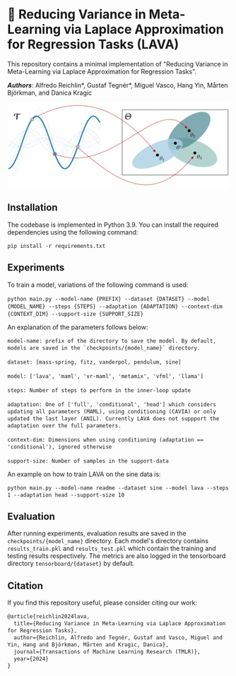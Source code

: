 
# 🌋 Reducing Variance in Meta-Learning via Laplace Approximation for Regression Tasks (LAVA)
This repository contains a minimal implementation of "Reducing Variance in Meta-Learning via Laplace Approximation for Regression Tasks". 

***Authors***: Alfredo Reichlin*, Gustaf Tegnér*, Miguel Vasco, Hang Yin, Mårten Björkman, and Danica Kragic

<center>
<img src="lava.png" alt="Description of image" width="600" height="auto"/>
</center>


## Installation

The codebase is implemented in Python 3.9. You can install the required dependencies using the following command:

```
pip install -r requirements.txt
```

## Experiments
To train a model, variations of the following command is used:

```python main.py --model-name {PREFIX} --dataset {DATASET} --model {MODEL_NAME} --steps {STEPS} --adaptation {ADAPTATION} --context-dim {CONTEXT_DIM} --support-size {SUPPORT_SIZE}```

An explanation of the parameters follows below:
```
model-name: prefix of the directory to save the model. By default, models are saved in the `checkpoints/{model_name}` directory.

dataset: [mass-spring, fitz, vanderpol, pendulum, sine]

model: ['lava', 'maml', 'vr-maml', 'metamix', 'vfml', 'llama']

steps: Number of steps to perform in the inner-loop update

adaptation: One of ['full', 'conditional', 'head'] which considers updating all parameters (MAML), using conditioning (CAVIA) or only updated the last layer (ANIL). Currently LAVA does not suppport the adaptation over the full parameters.

context-dim: Dimensions when using conditioning (adaptation == 'conditional'), ignored otherwise

support-size: Number of samples in the support-data
```

An example on how to train LAVA on the sine data is:

```
python main.py --model-name readme --dataset sine --model lava --steps 1 --adaptation head --support-size 10
```

## Evaluation
After running experiments, evaluation results are saved in the `checkpoints/{model_name}` directory. Each model's directory contains `results_train.pkl` and `results_test.pkl` which contain the training and testing results respectively. The metrics are also logged in the tensorboard directory `tensorboard/{dataset}` by default.


## Citation
If you find this repository useful, please consider citing our work:
```
@article{reichlin2024lava,
  title={Reducing Variance in Meta-Learning via Laplace Approximation for Regression Tasks},
  author={Reichlin, Alfredo and Tegnér, Gustaf and Vasco, Miguel and Yin, Hang and Björkman, Mårten and Kragic, Danica},
  journal={Transactions of Machine Learning Research (TMLR)},
  year={2024}
}
```